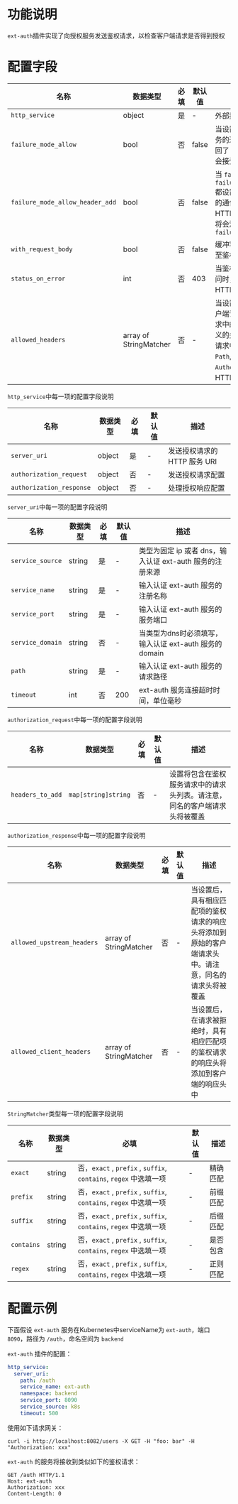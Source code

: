 # 功能说明

`ext-auth`插件实现了向授权服务发送鉴权请求，以检查客户端请求是否得到授权



# 配置字段

| 名称                            | 数据类型               | 必填 | 默认值 | 描述                                                         |
| ------------------------------- | ---------------------- | ---- | ------ | ------------------------------------------------------------ |
| `http_service`                  | object                 | 是   | -      | 外部授权服务配置                                             |
| `failure_mode_allow`            | bool                   | 否   | false  | 当设置为 true 时，即使与授权服务的通信失败，或者授权服务返回了 HTTP 5xx 错误，过滤器仍会接受客户端请求 |
| `failure_mode_allow_header_add` | bool                   | 否   | false  | 当 `failure_mode_allow` 和 `failure_mode_allow_header_add` 都设置为 true 时，若与授权服务的通信失败，或授权服务返回了 HTTP 5xx 错误，那么请求头中将会添加 `x-envoy-auth-failure-mode-allowed: true` |
| `with_request_body`             | bool                   | 否   | false  | 缓冲客户端请求体，并将其发送至鉴权请求中                     |
| `status_on_error`               | int                    | 否   | 403    | 当鉴权服务器返回错误或无法访问时，设置返回给客户端的 HTTP 状态码。默认状态码是 `403` |
| `allowed_headers`               | array of StringMatcher | 否   | -      | 当设置后，具有相应匹配项的客户端请求头将添加到鉴权服务请求中的请求头中。除了用户自定义的头部匹配规则外，鉴权服务请求中会自动包含`Host`, `Method`, `Path`, `Content-Length` 和 `Authorization`这几个关键的HTTP头 |

`http_service`中每一项的配置字段说明

| 名称                     | 数据类型 | 必填 | 默认值 | 描述                         |
| ------------------------ | -------- | ---- | ------ | ---------------------------- |
| `server_uri`             | object   | 是   | -      | 发送授权请求的 HTTP 服务 URI |
| `authorization_request`  | object   | 否   | -      | 发送授权请求配置             |
| `authorization_response` | object   | 否   | -      | 处理授权响应配置             |

`server_uri`中每一项的配置字段说明

| 名称             | 数据类型 | 必填 | 默认值 | 描述                                                     |
| ---------------- | -------- | ---- | ------ | -------------------------------------------------------- |
| `service_source` | string   | 是   | -      | 类型为固定 ip 或者 dns，输入认证 ext-auth 服务的注册来源 |
| `service_name`   | string   | 是   | -      | 输入认证 ext-auth 服务的注册名称                         |
| `service_port`   | string   | 是   | -      | 输入认证 ext-auth 服务的服务端口                         |
| `service_domain` | string   | 否   | -      | 当类型为dns时必须填写，输入认证 ext-auth 服务的domain    |
| `path`           | string   | 是   | -      | 输入认证 ext-auth 服务的请求路径                         |
| `timeout`        | int      | 否   | 200    | ext-auth 服务连接超时时间，单位毫秒                      |

`authorization_request`中每一项的配置字段说明

| 名称             | 数据类型            | 必填 | 默认值 | 描述                                                         |
| ---------------- | ------------------- | ---- | ------ | ------------------------------------------------------------ |
| `headers_to_add` | `map[string]string` | 否   | -      | 设置将包含在鉴权服务请求中的请求头列表。请注意，同名的客户端请求头将被覆盖 |

`authorization_response`中每一项的配置字段说明

| 名称                       | 数据类型               | 必填 | 默认值 | 描述                                                         |
| -------------------------- | ---------------------- | ---- | ------ | ------------------------------------------------------------ |
| `allowed_upstream_headers` | array of StringMatcher | 否   | -      | 当设置后，具有相应匹配项的鉴权请求的响应头将添加到原始的客户端请求头中。请注意，同名的请求头将被覆盖 |
| `allowed_client_headers`   | array of StringMatcher | 否   | -      | 当设置后，在请求被拒绝时，具有相应匹配项的鉴权请求的响应头将添加到客户端的响应头中 |

`StringMatcher`类型每一项的配置字段说明

| 名称       | 数据类型 | 必填                                                         | 默认值 | 描述     |
| ---------- | -------- | ------------------------------------------------------------ | ------ | -------- |
| `exact`    | string   | 否，`exact` , `prefix` , `suffix`, `contains`, `regex` 中选填一项 | -      | 精确匹配 |
| `prefix`   | string   | 否，`exact` , `prefix` , `suffix`, `contains`, `regex` 中选填一项 | -      | 前缀匹配 |
| `suffix`   | string   | 否，`exact` , `prefix` , `suffix`, `contains`, `regex` 中选填一项 | -      | 后缀匹配 |
| `contains` | string   | 否，`exact` , `prefix` , `suffix`, `contains`, `regex` 中选填一项 | -      | 是否包含 |
| `regex`    | string   | 否，`exact` , `prefix` , `suffix`, `contains`, `regex` 中选填一项 | -      | 正则匹配 |



# 配置示例

下面假设 `ext-auth` 服务在Kubernetes中serviceName为 `ext-auth`，端口 `8090`，路径为 `/auth`，命名空间为 `backend`

`ext-auth` 插件的配置：

```yaml
http_service:
  server_uri:
    path: /auth
    service_name: ext-auth
    namespace: backend
    service_port: 8090
    service_source: k8s
    timeout: 500
```

使用如下请求网关：

```shell
curl -i http://localhost:8082/users -X GET -H "foo: bar" -H "Authorization: xxx"
```

`ext-auth` 的服务将接收到类似如下的鉴权请求：

```
GET /auth HTTP/1.1
Host: ext-auth
Authorization: xxx
Content-Length: 0
```

